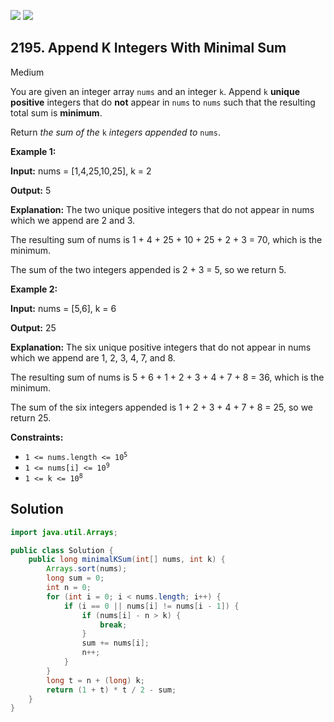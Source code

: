 [![](https://img.shields.io/github/stars/javadev/LeetCode-in-Java?label=Stars&style=flat-square)](https://github.com/javadev/LeetCode-in-Java)
[![](https://img.shields.io/github/forks/javadev/LeetCode-in-Java?label=Fork%20me%20on%20GitHub%20&style=flat-square)](https://github.com/javadev/LeetCode-in-Java/fork)

## 2195\. Append K Integers With Minimal Sum

Medium

You are given an integer array `nums` and an integer `k`. Append `k` **unique positive** integers that do **not** appear in `nums` to `nums` such that the resulting total sum is **minimum**.

Return _the sum of the_ `k` _integers appended to_ `nums`.

**Example 1:**

**Input:** nums = [1,4,25,10,25], k = 2

**Output:** 5

**Explanation:** The two unique positive integers that do not appear in nums which we append are 2 and 3.

The resulting sum of nums is 1 + 4 + 25 + 10 + 25 + 2 + 3 = 70, which is the minimum.

The sum of the two integers appended is 2 + 3 = 5, so we return 5.

**Example 2:**

**Input:** nums = [5,6], k = 6

**Output:** 25

**Explanation:** The six unique positive integers that do not appear in nums which we append are 1, 2, 3, 4, 7, and 8.

The resulting sum of nums is 5 + 6 + 1 + 2 + 3 + 4 + 7 + 8 = 36, which is the minimum.

The sum of the six integers appended is 1 + 2 + 3 + 4 + 7 + 8 = 25, so we return 25. 

**Constraints:**

*   <code>1 <= nums.length <= 10<sup>5</sup></code>
*   <code>1 <= nums[i] <= 10<sup>9</sup></code>
*   <code>1 <= k <= 10<sup>8</sup></code>

## Solution

```java
import java.util.Arrays;

public class Solution {
    public long minimalKSum(int[] nums, int k) {
        Arrays.sort(nums);
        long sum = 0;
        int n = 0;
        for (int i = 0; i < nums.length; i++) {
            if (i == 0 || nums[i] != nums[i - 1]) {
                if (nums[i] - n > k) {
                    break;
                }
                sum += nums[i];
                n++;
            }
        }
        long t = n + (long) k;
        return (1 + t) * t / 2 - sum;
    }
}
```